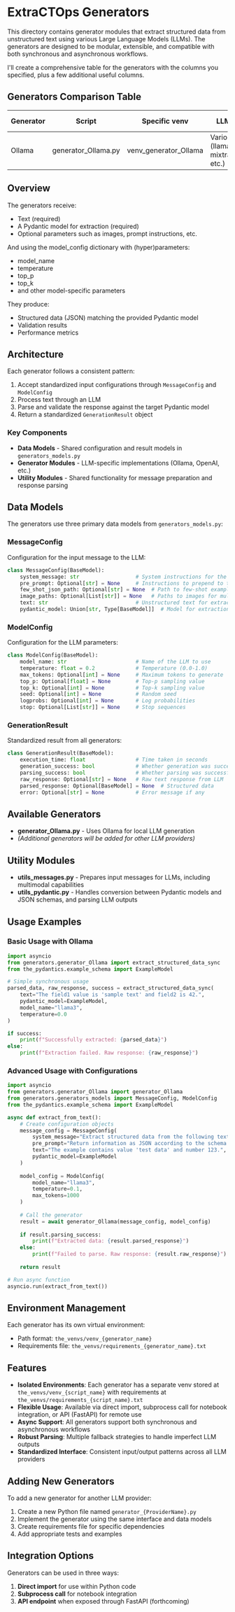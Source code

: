 # ExtraCTOps Generators

This directory contains generator modules that extract structured data from unstructured text using various Large Language Models (LLMs). The generators are designed to be modular, extensible, and compatible with both synchronous and asynchronous workflows.

I'll create a comprehensive table for the generators with the columns you specified, plus a few additional useful columns.

## Generators Comparison Table
| Generator | Script | Specific venv | LLM | Parser | Provider | Async Support | Multimodal | Interface |
|-----------|--------|---------------|-----|--------|----------|--------------|------------|-----------|
| Ollama | generator_Ollama.py | venv_generator_Ollama | Various (llama3, mixtral, etc.) | JSON parsing with fallbacks | Ollama (Local) | Yes | Yes (images) | Direct import, Sync/Async functions |


## Overview

The generators receive:
- Text (required)
- A Pydantic model for extraction (required)
- Optional parameters such as images, prompt instructions, etc.

And using the model_config dictionary with (hyper)parameters:
- model_name
- temperature
- top_p
- top_k
- and other model-specific parameters

They produce:
- Structured data (JSON) matching the provided Pydantic model
- Validation results
- Performance metrics

## Architecture

Each generator follows a consistent pattern:
1. Accept standardized input configurations through `MessageConfig` and `ModelConfig`
2. Process text through an LLM
3. Parse and validate the response against the target Pydantic model
4. Return a standardized `GenerationResult` object

### Key Components

- **Data Models** - Shared configuration and result models in `generators_models.py`
- **Generator Modules** - LLM-specific implementations (Ollama, OpenAI, etc.)
- **Utility Modules** - Shared functionality for message preparation and response parsing

## Data Models

The generators use three primary data models from `generators_models.py`:

### MessageConfig

Configuration for the input message to the LLM:

```python
class MessageConfig(BaseModel):
    system_message: str                  # System instructions for the LLM
    pre_prompt: Optional[str] = None     # Instructions to prepend to text
    few_shot_json_path: Optional[str] = None  # Path to few-shot examples
    image_paths: Optional[List[str]] = None   # Paths to images for multimodal input
    text: str                            # Unstructured text for extraction
    pydantic_model: Union[str, Type[BaseModel]]  # Model for extraction
```

### ModelConfig

Configuration for the LLM parameters:

```python
class ModelConfig(BaseModel):
    model_name: str                      # Name of the LLM to use
    temperature: float = 0.2             # Temperature (0.0-1.0)
    max_tokens: Optional[int] = None     # Maximum tokens to generate
    top_p: Optional[float] = None        # Top-p sampling value
    top_k: Optional[int] = None          # Top-k sampling value
    seed: Optional[int] = None           # Random seed
    logprobs: Optional[int] = None       # Log probabilities
    stop: Optional[List[str]] = None     # Stop sequences
```

### GenerationResult

Standardized result from all generators:

```python
class GenerationResult(BaseModel):
    execution_time: float                # Time taken in seconds
    generation_success: bool             # Whether generation was successful
    parsing_success: bool                # Whether parsing was successful
    raw_response: Optional[str] = None   # Raw text response from LLM
    parsed_response: Optional[BaseModel] = None  # Structured data
    error: Optional[str] = None          # Error message if any
```

## Available Generators

- **generator_Ollama.py** - Uses Ollama for local LLM generation
- *(Additional generators will be added for other LLM providers)*

## Utility Modules

- **utils_messages.py** - Prepares input messages for LLMs, including multimodal capabilities
- **utils_pydantic.py** - Handles conversion between Pydantic models and JSON schemas, and parsing LLM outputs

## Usage Examples

### Basic Usage with Ollama

```python
import asyncio
from generators.generator_Ollama import extract_structured_data_sync
from the_pydantics.example_schema import ExampleModel

# Simple synchronous usage
parsed_data, raw_response, success = extract_structured_data_sync(
    text="The field1 value is 'sample text' and field2 is 42.",
    pydantic_model=ExampleModel,
    model_name="llama3",
    temperature=0.0
)

if success:
    print(f"Successfully extracted: {parsed_data}")
else:
    print(f"Extraction failed. Raw response: {raw_response}")
```

### Advanced Usage with Configurations

```python
import asyncio
from generators.generator_Ollama import generator_Ollama
from generators.generators_models import MessageConfig, ModelConfig
from the_pydantics.example_schema import ExampleModel

async def extract_from_text():
    # Create configuration objects
    message_config = MessageConfig(
        system_message="Extract structured data from the following text.",
        pre_prompt="Return information as JSON according to the schema.",
        text="The example contains value 'test data' and number 123.",
        pydantic_model=ExampleModel
    )
    
    model_config = ModelConfig(
        model_name="llama3", 
        temperature=0.1,
        max_tokens=1000
    )
    
    # Call the generator
    result = await generator_Ollama(message_config, model_config)
    
    if result.parsing_success:
        print(f"Extracted data: {result.parsed_response}")
    else:
        print(f"Failed to parse. Raw response: {result.raw_response}")
        
    return result

# Run async function
asyncio.run(extract_from_text())
```

## Environment Management

Each generator has its own virtual environment:
- Path format: `the_venvs/venv_{generator_name}`
- Requirements file: `the_venvs/requirements_{generator_name}.txt`

## Features

- **Isolated Environments**: Each generator has a separate venv stored at `the_venvs/venv_{script_name}` with requirements at `the_venvs/requirements_{script_name}.txt`
- **Flexible Usage**: Available via direct import, subprocess call for notebook integration, or API (FastAPI) for remote use
- **Async Support**: All generators support both synchronous and asynchronous workflows
- **Robust Parsing**: Multiple fallback strategies to handle imperfect LLM outputs
- **Standardized Interface**: Consistent input/output patterns across all LLM providers

## Adding New Generators

To add a new generator for another LLM provider:

1. Create a new Python file named `generator_{ProviderName}.py`
2. Implement the generator using the same interface and data models
3. Create requirements file for specific dependencies
4. Add appropriate tests and examples

## Integration Options

Generators can be used in three ways:
1. **Direct import** for use within Python code
2. **Subprocess call** for notebook integration
3. **API endpoint** when exposed through FastAPI (forthcoming)


